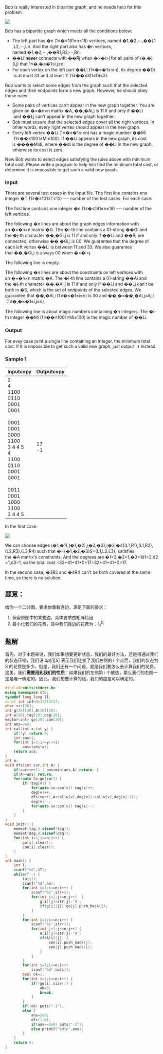 Bob is really interested in bipartite graph, and he needs help for this problem:

![](https://vj.csgrandeur.cn/8f510ff9982348240b85e2d1df8c5426?v=1666305101)

Bob has a bipartite graph which meets all the conditions below:

- The left part has �n (1≤�≤181≤n≤18) vertices, named �1,�2,⋯,��L1​,L2​,⋯,Ln​. And the right part also has �n vertices, named �1,�2,⋯,��R1​,R2​,⋯,Rn​.
- ��Li​ **never** connects with ��Rj​ when �>�i>j for all pairs of (�,�)(i,j) that 1≤�,�≤�1≤i,j≤n.
- For each vertex on the left part ��Li​ (1≤�≤�1≤i≤n), its degree ��Di​ is at most 33 and at least 11 (1≤��≤3)1≤Di​≤3).

Bob wants to select some edges from the graph such that the selected edges and their endpoints form a new graph. However, he should obey these rules:

- Some pairs of vertices can't appear in the new graph together. You are given an �×�n×n matrix �A, ��,�Ai,j​ is 11 if and only if ��Li​ and ��Lj​ can't appear in the new graph together.
- Bob must ensure that the selected edges cover all the right vertices. In other words, every right vertex should appear in the new graph.
- Every left vertex ��Li​ (1≤�≤�1≤i≤n) has a magic number ��Mi​ (1≤��≤1001≤Mi​≤100). If ��Li​ appears in the new graph, its cost is ����Mi​di​, where ��di​ is the degree of ��Li​ in the new graph, otherwise its cost is zero.

Now Bob wants to select edges satisfying the rules above with minimum total cost. Please write a program to help him find the minimum total cost, or determine it is impossible to get such a valid new graph.

### Input

There are several test cases in the input file. The first line contains one integer �T (1≤�≤101≤T≤10) --- number of the test cases. For each case:

The first line contains one integer �n (1≤�≤181≤n≤18) --- number of the left vertices.

The following �n lines are about the graph edges information with an �×�n×n matrix �G. The �i-th line contains a 01-string ��Gi​ and the �j-th character ��,�Gi,j​ is 11 if and only if ��Li​ and ��Rj​ are connected, otherwise ��,�Gi,j​ is 00. We guarantee that the degree of each left vertex ��Li​ is between 11 and 33. We also guarantee that ��,�Gi,j​ is always 00 when �>�i>j.

The following line is empty.

The following �n lines are about the constraints on left vertices with an �×�n×n matrix �A. The �i-th line contains a 01-string ��Ai​ and the �j-th character ��,�Ai,j​ is 11 if and only if ��Li​ and ��Lj​ can't be both in �S, which is the set of endpoints of the selected edges. We guarantee that ��,�Ai,i​ (1≤�≤�1≤i≤n) is 00 and ��,�=��,�Ai,j​=Aj,i​ (1≤�,�≤�1≤i,j≤n).

The following line is about magic numbers containing �n integers. The �i-th integer ��Mi​ (1≤��≤1001≤Mi​≤100) is the magic number of ��Li​.

### Output

For evey case print a single line containing an integer, the minimum total cost. If it is impossible to get such a valid new graph, just output `-1` instead.

### Sample 1

|Inputcopy|Outputcopy|
|---|---|
|2<br>4<br>1100<br>0110<br>0001<br>0001<br><br>0001<br>0001<br>0000<br>1100<br>3 4 4 5<br>4<br>1100<br>0110<br>0001<br>0001<br><br>0011<br>0001<br>1000<br>1100<br>3 4 4 5|17<br>-1|

  

In the first case:

![](https://res.jisuanke.com/img/upload/20191114/f7f7ad711042cdac7975f0fd708c2659eb124377.png)

We can choose edges (�1,�1),(�1,�2),(�2,�3),(�3,�4)(L1​,R1​),(L1​,R2​),(L2​,R3​),(L3​,R4​) such that �={�1,�2,�3}S={L1​,L2​,L3​}, satisfies the �A matrix's constraints. And the degrees are �1=2,�2=1,�3=1d1​=2,d2​=1,d3​=1, so the total cost =32+41+41+0=17=32+41+41+0=17.

In the second case, �3R3​ and �4R4​ can't be both covered at the same time, so there is no solution.

## 题意：
给你一个二分图，要求你重新连边，满足下面的要求：
1. 保留原图中的某些边，具体要求由矩阵给出
2. 最小化我们的花费，其中我们连边的花费为：$L_{i}^{D_{i}}$

## 题解
首先，对于本题来说，我们如果想要更新状态，我们的最好方法，还是得通过我们的状态压缩，我们设 $dp[i][S]$ 表示我们连接了我们右侧的 i 个点后，我们的状态为 S 的花费是多少。但是，我们还有一个问题，就是我们要怎么去计算我们的花费。这里，我们**需要用到我们的性质**：如果我们的左侧第 i 个被选，那么我们的右侧一定是唯一确定的。因此，我们想要计算的话，我们的度是可以确定的。

```cpp
#include<bits/stdc++.h>
using namespace std;
typedef long long ll;
const int inf=0x3f3f3f3f;
char str[20];
int g[20][20],A[20][20];
int w[20],tag[20],deg[20]; 
vector<int> go[20],con[20];
int ans=2e9;  
int cal(int x,int y) {
	if(!y) return 0; 
	int ans=1;
	for(int i=1;i<=y;++i) 
		ans=(ans*x);
	return ans; 
}
int n;  
void dfs(int cur,int A) {
	if(cur==n+1) { ans=min(ans,A);return; } 
	if(A>=ans) return;
	for(auto &v:go[cur]) {
		if(!tag[v]) {
			for(auto &x:con[v]) tag[x]++;
			deg[v]++;
			dfs(cur+1,A+cal(w[v],deg[v])-cal(w[v],deg[v]-1));
			deg[v]--;
			for(auto &x:con[v]) tag[x]--;
  		}
	}
}
void init() {
	memset(tag,0,sizeof(tag));
	memset(deg,0,sizeof(deg)); 
	for(int i=1;i<=n;i++) {
		go[i].clear();
		con[i].clear(); 
	}
}
int main() {
	int T;
	scanf("%d",&T);
	while(T--) {
		init(); 
		scanf("%d",&n);
		for(int i=1;i<=n;i++) {
			scanf("%s",str+1);
			for(int j=1;j<=n;j++)  {
				g[i][j]=str[j]-'0';
				if(g[i][j]) go[j].push_back(i); 	
			}	
		}
		for(int i=1;i<=n;i++) {
			scanf("%s",str+1);
			for(int j=1;j<=n;j++) {
				A[i][j]=str[j]-'0'; 
				if(A[i][j]) {
					con[i].push_back(j);
					con[j].push_back(i); 
				}
			}	
		}
		for(int i=1;i<=n;i++)
			scanf("%d",&w[i]); 
		bool ok=1; 
		for(int i=1;i<=n;i++) {
			if(!go[i].size()) {
				ok=0;
				break;
			}
		}
		if(!ok) puts("-1");
		else {
			ans=2e9; 
			dfs(1,0); 
			if(ans==2e9) puts("-1");
			else printf("%d\n",ans); 	
		}
	} 
	return 0;
}

```